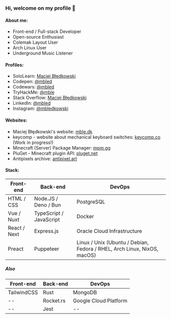 ### Hi, welcome on my profile 👋
#### About me:
- Front-end / Full-stack Developer
- Open-source Enthusiast
- Colemak Layout User
- Arch Linux User
- Underground Music Listener

#### Profiles:
* SoloLearn: [Maciej Błędkowski](https://www.sololearn.com/Profile/5637768)
* Codepen: [@mbled](https://codepen.io/mbled)
* Codewars: [@mbled](https://codewars.com/users/mbled)
* TryHackMe: [@mble](https://tryhackme.com/p/mble)
* Stack Overflow: [Maciej Błędkowski](https://stackoverflow.com/users/10492295)
* LinkedIn: [@mbled](https://linkedin.com/in/mbled)
* Instagram: [@mbledkowski](https://instagram.com/mbledkowski)
#### Websites:
* Maciej Błędkowski's website: [mble.dk](https://mble.dk)
* keycomp - website about mechanical keyboard switches: [keycomp.co](https://keycomp.co) (Work in progress!)
* Minecraft (Server) Package Manager: [mpm.gg](https://mpm.gg)
* PluGet - Minecraft plugin API: [pluget.net](https://pluget.net)
* Antipixels archive: [antipixel.art](https://antipixel.art)
#### Stack:

Front-end | Back-end | DevOps
--------- | -------- | ------
HTML / CSS | Node.JS / Deno / Bun | PostgreSQL
Vue / Nuxt | TypeScript / JavaScript | Docker
React / Next | Express.js | Oracle Cloud Infrastructure
Preact | Puppeteer | Linux / Unix (Ubuntu / Debian, Fedora / RHEL, Arch Linux, NixOS, macOS)

##### Also

Front-end | Back-end | DevOps
--------- | -------- | ------
TailwindCSS | Rust | MongoDB
-- | Rocket.rs | Google Cloud Platform
-- | Jest | --
